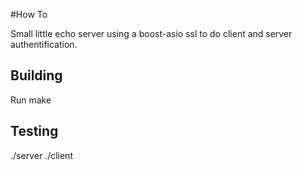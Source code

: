 #How To

Small little echo server using a boost-asio ssl to do client and server authentification.

## Building
Run make

## Testing
./server <port>
./client <host> <port> 

